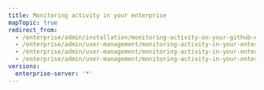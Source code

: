 ```yaml
---
title: Monitoring activity in your enterprise
mapTopic: true
redirect_from:
  - /enterprise/admin/installation/monitoring-activity-on-your-github-enterprise-server-instance
  - /enterprise/admin/user-management/monitoring-activity-in-your-enterprise
  - /enterprise/admin/user-management/monitoring-activity-in-your-enterprise
  - /enterprise/admin/user-management/monitoring-activity-in-your-enterprise
versions:
  enterprise-server: '*'
---
```


